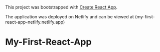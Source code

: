 This project was bootstrapped with [Create React App](https://github.com/facebook/create-react-app).

The application was deployed on Netlify and can be viewed at (my-first-react-app-netlify.netlify.app)

# My-First-React-App
